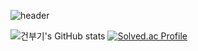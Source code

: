 ![header](https://capsule-render.vercel.app/api?type=waving&color=gradient&height=300&section=header&text=kunwoo%20kim&fontSize=80&fontAlignY=40&desc=Back-end%20Developer&descSize=30&descAlign=70&animation=twinkling)

<!--[![Hits](https://hits.seeyoufarm.com/api/count/incr/badge.svg?url=https%3A%2F%2Fgithub.com%2Fgbugi&count_bg=%23FD53A5&title_bg=%2398847A&icon=&icon_color=%23E7E7E7&title=hits&edge_flat=true)](https://hits.seeyoufarm.com)-->

![건부기's GitHub stats](https://github-readme-stats.vercel.app/api?username=gbugi&show_icons=true&theme=radical)
[![Solved.ac Profile](http://mazassumnida.wtf/api/v2/generate_badge?boj=pigonhair)](https://solved.ac/pigonhair/)

<!--
# :sparkles:TECH STACKS
### Main Languages
![Java](https://img.shields.io/badge/Java-007396.svg?&style=appveyor&logo=Java&logoColor=white)

### Sub Languages
![Python](https://img.shields.io/badge/Python-3776AB.svg?&style=appveyor&logo=Python&logoColor=white)

### Framework
![Spring](https://img.shields.io/badge/Spring-6DB33F.svg?&style=appveyor&logo=Spring&logoColor=white)
![Spring Boot](https://img.shields.io/badge/Spring%20Boot-6DB33F.svg?&style=appveyor&logo=Spring&logoColor=white)
![Docker](https://img.shields.io/badge/Docker-2496ED.svg?&style=appveyor&logo=Docker&logoColor=white)

### Tools
![Git](https://img.shields.io/badge/Git-F05032.svg?&style=appveyor&logo=Git&logoColor=white)
![GitHub](https://img.shields.io/badge/GitHub-181717.svg?&style=appveyor&logo=GitHub&logoColor=white)
![GitLab](https://img.shields.io/badge/GitLab-FC6D26.svg?&style=appveyor&logo=GitLab&logoColor=white)
![GitKraken](https://img.shields.io/badge/GitKraken-179287.svg?&style=appveyor&logo=GitKraken&logoColor=white)

### Database(DB)
![MySQL](https://img.shields.io/badge/MySQL-4479A1.svg?&style=appveyor&logo=MySQL&logoColor=white)
![MariaDB](https://img.shields.io/badge/MariaDB-003545.svg?&style=appveyor&logo=MariaDB&logoColor=white)
![MSQL] 
![PostgreSQL](https://img.shields.io/badge/PostgreSQL-4169E1.svg?&style=appveyor&logo=PostgreSQL&logoColor=white)

### Operation System
![Windows](https://img.shields.io/badge/Windows-0078D6.svg?&style=appveyor&logo=Windows&logoColor=white)
![Linux](https://img.shields.io/badge/Linux-FCC624.svg?&style=appveyor&logo=Linux&logoColor=black)

# :mailbox_with_mail: Contacts   
[![Gmail Badge](https://img.shields.io/badge/Gmail-d14836?style=appveyor&logo=Gmail&logoColor=white&link=mailto:drybugi@gmail.com)](mailto:drybugi@gmail.com)
[![Naver Badge](https://img.shields.io/badge/Naver-03C75A?style=appveyor&logo=Naver&logoColor=white&link=mailto:dryrain94@naver.com)](mailto:dryrain94@naver.com)
-->
